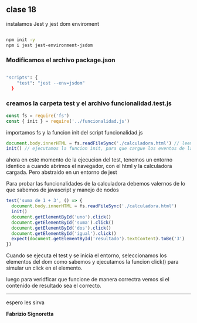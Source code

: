 ## clase 18

instalamos Jest y jest dom enviroment

```bash

npm init -y
npm i jest jest-environment-jsdom

```

### Modificamos el archivo package.json

```bash

"scripts": {
    "test": "jest --env=jsdom"
  }

```

### creamos la carpeta test y el archivo funcionalidad.test.js

```js
const fs = require('fs')
const { init } = require('../funcionalidad.js')
```

importamos fs y la funcion init del script funcionalidad.js

```js
document.body.innerHTML = fs.readFileSync('./calculadora.html') // leemos el html y lo asignamos al body
init() // ejecutamos la funcion init, para que cargue los eventos de la calculadora
```

ahora en este momento de la ejecucion del test, tenemos un entorno identico a cuando abrimos el navegador, con el html y la calculadora cargada.
Pero abstraido en un entorno de jest

Para probar las funcionalidades de la calculadora debemos valernos de lo que sabemos de javascript y manejo de nodos

```js
test('suma de 1 + 3', () => {
  document.body.innerHTML = fs.readFileSync('./calculadora.html')
  init()
  document.getElementById('uno').click()
  document.getElementById('suma').click()
  document.getElementById('dos').click()
  document.getElementById('igual').click()
  expect(document.getElementById('resultado').textContent).toBe('3')
})
```

Cuando se ejecuta el test y se inicia el entorno, seleccionamos los elementos del dom como sabemos y ejecutamos la funcion click() para simular un click en el elemento.

luego para veridficar que funcione de manera correctra vemos si el contenido de resultado sea el correcto.

---

espero les sirva

**Fabrizio Signoretta**
